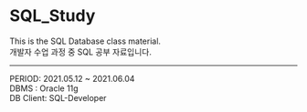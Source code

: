 # SQL_Study
This is the SQL Database class material.    
개발자 수업 과정 중 SQL 공부 자료입니다.
___
PERIOD: 2021.05.12 ~ 2021.06.04      
DBMS : Oracle 11g   
DB Client: SQL-Developer   
